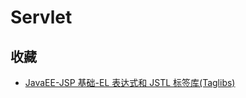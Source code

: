 # Servlet

## 收藏

- [JavaEE-JSP 基础-EL 表达式和 JSTL 标签库(Taglibs)](https://blog.csdn.net/qq_32115439/article/details/54685786)
